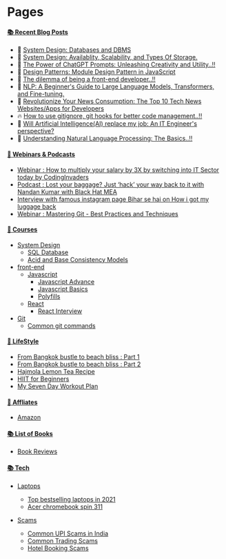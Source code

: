 # Pages

#### [📚 Recent Blog Posts](https://blog.nandan.dev)
<!-- BLOGPOSTS:START -->
 - 🚀 [System Design: Databases and DBMS](https://blog.nandan.dev/system-design-databases-and-dbms)
 - 🚀 [System Design: Availablity, Scalability, and Types Of Storage.](https://blog.nandan.dev/system-design-availablity-scalability-and-types-of-storage)
 - 🌮 [The Power of ChatGPT Prompts: Unleashing Creativity and Utility..!!](https://blog.nandan.dev/the-power-of-chatgpt-prompts-unleashing-creativity-and-utility)
 - 🚀 [Design Patterns: Module Design Pattern in JavaScript](https://blog.nandan.dev/design-patterns-module-design-pattern-in-javascript)
 - 💯 [The dilemma of being a front-end developer..!!](https://blog.nandan.dev/the-dilemma-of-being-a-front-end-developer)
 - 🌮 [NLP: A Beginner&#39;s Guide to Large Language Models, Transformers, and Fine-tuning.](https://blog.nandan.dev/nlp-a-beginners-guide-to-large-language-models-transformers-and-fine-tuning)
 - 💫 [Revolutionize Your News Consumption: The Top 10 Tech News Websites/Apps for Developers](https://blog.nandan.dev/revolutionize-your-news-consumption-the-top-10-tech-news-websitesapps-for-developers)
 - 🔥 [How to use gitignore, git hooks for better code management..!!](https://blog.nandan.dev/how-to-use-gitignore-git-hooks-for-better-code-management)
 - 🚀 [Will Artificial Intelligence&lpar;AI&rpar; replace my job: An IT Engineer&#39;s perspective?](https://blog.nandan.dev/will-artificial-intelligenceai-replace-my-job-an-it-engineers-perspective)
 - 💫 [Understanding Natural Language Processing: The Basics..!!](https://blog.nandan.dev/understanding-natural-language-processing-the-basics)<!-- BLOGPOSTS:END -->

#### [🚀 Webinars & Podcasts](webinars-n-podcasts)

- [Webinar : How to multiply your salary by 3X by switching into IT Sector today by CodingInvaders](webinars-n-podcasts/codinginvaders-by-mentorspro-webinar-7-feb)
- [Podcast : Lost your baggage? Just ‘hack’ your way back to it with Nandan Kumar with Black Hat MEA](webinars-n-podcasts/podcast-with-blackhat-mea)
- [Interview with famous instagram page Bihar se hai on How i got my luggage back](https://nandan.dev/pages/webinars-n-podcasts/interview-with-bihar-se-hai)
- [Webinar : Mastering Git -  Best Practices and Techniques](https://nandan.dev/pages/webinars-n-podcasts/mastering-git-webinar)
  
#### [🚀 Courses](courses)

- [System Design](courses/system-design)
    - [SQL Database](courses/system-design/sql-databases)  
    - [Acid and Base Consistency Models](courses/system-design/acid-and-base-consistency-models)
- [front-end](courses/front-end)
    - [Javascript](courses/front-end/JavaScript)
        - [Javascript Advance](courses/front-end/JavaScript/JavaScript%20Advanced)
        - [Javascript Basics](courses/front-end/JavaScript/JavaScript%20Basics)
        - [Polyfills](courses/front-end/JavaScript/Polyfills)
    - [React](courses/front-end/React)
        - [React Interview](courses/front-end/React/ReactInterview)
- [Git](courses/git)
   - [Common git commands](course/git/git-commands-for-everyday)

#### [🚀 LifeStyle](lifestyle)

- [From Bangkok bustle to beach bliss : Part 1](lifestyle/from-bangkok-bustle-to-beach-Bliss-a-7-day-escape-to-thailand.md)
- [From Bangkok bustle to beach bliss : Part 2](lifestyle/from-bangkok-bustle-to-beach-Bliss-a-7-day-escape-to-thailand-part-2.md)
- [Hajmola Lemon Tea Recipe](lifestyle/hajomola-lemon-tea-recipe.md)
- [HIIT for Beginners](lifestyle/high-intensity-interval-training-as-a-beginner.md)
- [My Seven Day Workout Plan](lifestyle/my-seven-day-workout-plan-with-2-days-rest.md)


#### [🚀 Affliates](affliates)

- [Amazon](affliates/amazon)

#### [📚 List of Books](books)

- [Book Reviews](books/book-reviews/)

#### [📚 Tech](tech)
- [Laptops](tech/laptops/)
    - [Top bestselling laptops in 2021](tech/laptops/top-bestselling-laptops-in-2021.md)
    - [Acer chromebook spin 311](tech/laptops/acer-chromebook-spin-311-convertible-laptop.md)

- [Scams](tech/scams/)
    - [Common UPI Scams in India](tech/scams/common-upi-scams-in-india.md)
    - [Common Trading Scams](tech/scams/common-trading-scams.md)
    - [Hotel Booking Scams ](tech/scams/hotel-booking-scams-target-desperate-travelers.md)
